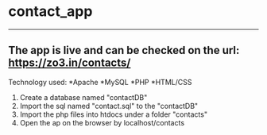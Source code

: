 # contact_app

----------------------------------------------------------------------
The app is live and can be checked on the url:
https://zo3.in/contacts/
----------------------------------------------------------------

Technology used:
*Apache
*MySQL
*PHP
*HTML/CSS

1. Create a database named "contactDB"
2. Import the sql named "contact.sql" to the "contactDB"
3. Import the php files into htdocs under a folder "contacts"
4. Open the ap on the browser by localhost/contacts





